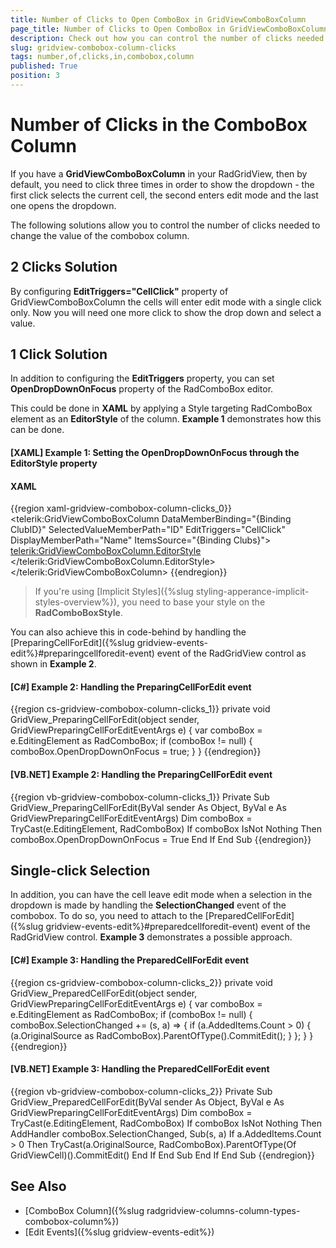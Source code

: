 ```yaml
---
title: Number of Clicks to Open ComboBox in GridViewComboBoxColumn
page_title: Number of Clicks to Open ComboBox in GridViewComboBoxColumn
description: Check out how you can control the number of clicks needed to change the value of the ComboBox Column within RadGridView - Telerik's {{ site.framework_name }} DataGrid.
slug: gridview-combobox-column-clicks
tags: number,of,clicks,in,combobox,column
published: True
position: 3
---
```


# Number of Clicks in the ComboBox Column

If you have a __GridViewComboBoxColumn__ in your RadGridView, then by default, you need to click three times in order to show the dropdown - the first click selects the current cell, the second enters edit mode and the last one opens the dropdown.

The following solutions allow you to control the number of clicks needed to change the value of the combobox column.

## 2 Clicks Solution

By configuring __EditTriggers="CellClick"__ property of GridViewComboBoxColumn the cells will enter edit mode with a single click only. Now you will need one more click to show the drop down and select a value.

## 1 Click Solution

In addition to configuring the __EditTriggers__ property, you can set __OpenDropDownOnFocus__ property of the RadComboBox editor. 

This could be done in __XAML__ by applying a Style targeting RadComboBox element as an **EditorStyle** of the column. **Example 1** demonstrates how this can be done.

#### __[XAML] Example 1: Setting the OpenDropDownOnFocus through the EditorStyle property__

#### __XAML__  
{{region xaml-gridview-combobox-column-clicks_0}}
	<telerik:GridViewComboBoxColumn DataMemberBinding="{Binding ClubID}"
					SelectedValueMemberPath="ID"
					EditTriggers="CellClick"
					DisplayMemberPath="Name"
					ItemsSource="{Binding Clubs}">
	    <telerik:GridViewComboBoxColumn.EditorStyle>
		<Style TargetType="telerik:RadComboBox">
		    <Setter Property="OpenDropDownOnFocus" Value="True"/>
		</Style>
	    </telerik:GridViewComboBoxColumn.EditorStyle>
	</telerik:GridViewComboBoxColumn>
{{endregion}}

>If you're using [Implicit Styles]({%slug styling-apperance-implicit-styles-overview%}), you need to base your style on the __RadComboBoxStyle__.

You can also achieve this in code-behind by handling the [PreparingCellForEdit]({%slug gridview-events-edit%}#preparingcellforedit-event) event of the RadGridView control as shown in **Example 2**.

#### __[C#] Example 2: Handling the PreparingCellForEdit event__

{{region cs-gridview-combobox-column-clicks_1}}
	private void GridView_PreparingCellForEdit(object sender, GridViewPreparingCellForEditEventArgs e)
	{
		var comboBox = e.EditingElement as RadComboBox;
		if (comboBox != null)
		{
			comboBox.OpenDropDownOnFocus = true;
		}
	}
{{endregion}}

#### __[VB.NET] Example 2: Handling the PreparingCellForEdit event__

{{region vb-gridview-combobox-column-clicks_1}}
	Private Sub GridView_PreparingCellForEdit(ByVal sender As Object, ByVal e As GridViewPreparingCellForEditEventArgs)
		Dim comboBox = TryCast(e.EditingElement, RadComboBox)
		If comboBox IsNot Nothing Then
			comboBox.OpenDropDownOnFocus = True
		End If
	End Sub
{{endregion}}

## Single-click Selection

In addition, you can have the cell leave edit mode when a selection in the dropdown is made by handling the **SelectionChanged** event of the combobox. To do so, you need to attach to the [PreparedCellForEdit]({%slug gridview-events-edit%}#preparedcellforedit-event) event of the RadGridView control. **Example 3** demonstrates a possible approach.

#### __[C#] Example 3: Handling the PreparedCellForEdit event__

{{region cs-gridview-combobox-column-clicks_2}}
	private void GridView_PreparedCellForEdit(object sender, GridViewPreparingCellForEditEventArgs e)
	{
		var comboBox = e.EditingElement as RadComboBox;
		if (comboBox != null)
		{
			comboBox.SelectionChanged += (s, a) =>
			{
				if (a.AddedItems.Count > 0)
				{
					(a.OriginalSource as RadComboBox).ParentOfType<GridViewCell>().CommitEdit();
				}
			};
		}
	}
{{endregion}}

#### __[VB.NET] Example 3: Handling the PreparedCellForEdit event__

{{region vb-gridview-combobox-column-clicks_2}}
	Private Sub GridView_PreparedCellForEdit(ByVal sender As Object, ByVal e As GridViewPreparingCellForEditEventArgs)
		Dim comboBox = TryCast(e.EditingElement, RadComboBox)
		If comboBox IsNot Nothing Then
			AddHandler comboBox.SelectionChanged, Sub(s, a)
				If a.AddedItems.Count > 0 Then
					TryCast(a.OriginalSource, RadComboBox).ParentOfType(Of GridViewCell)().CommitEdit()
				End If
			End Sub
		End If
	End Sub
{{endregion}}

## See Also

* [ComboBox Column]({%slug radgridview-columns-column-types-combobox-column%}) 
* [Edit Events]({%slug gridview-events-edit%})